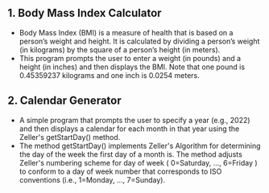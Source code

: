 ## 1. Body Mass Index Calculator

- Body Mass Index (BMI) is a measure of health that is based on a person’s weight and height. It is calculated by dividing a person’s weight (in kilograms) by the square of a person’s height (in meters).
- This program prompts the user to enter a weight (in pounds) and a height (in inches) and then displays the BMI. Note that one pound is 0.45359237 kilograms and one inch is 0.0254 meters.


## 2. Calendar Generator

- A simple program that prompts the user to specify a year (e.g., 2022) and then displays a calendar for each month in that year using the Zeller's getStartDay() method.
- The method getStartDay() implements Zeller's Algorithm for determining the day of the week the first day of a month is. The method adjusts Zeller's numbering scheme for day of week ( 0=Saturday, ..., 6=Friday ) to conform to a day of week number that corresponds to ISO conventions (i.e., 1=Monday, ..., 7=Sunday).
